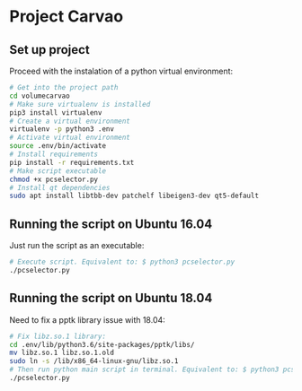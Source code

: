 # Project Carvao

## Set up project
Proceed with the instalation of a python virtual environment:
```bash
# Get into the project path
cd volumecarvao
# Make sure virtualenv is installed
pip3 install virtualenv
# Create a virtual environment
virtualenv -p python3 .env 
# Activate virtual environment
source .env/bin/activate
# Install requirements
pip install -r requirements.txt
# Make script executable
chmod +x pcselector.py
# Install qt dependencies
sudo apt install libtbb-dev patchelf libeigen3-dev qt5-default
```
## Running the script on Ubuntu 16.04
Just run the script as an executable:
```bash
# Execute script. Equivalent to: $ python3 pcselector.py
./pcselector.py
```
## Running the script on Ubuntu 18.04
Need to fix a pptk library issue with 18.04:
```bash
# Fix libz.so.1 library:
cd .env/lib/python3.6/site-packages/pptk/libs/
mv libz.so.1 libz.so.1.old
sudo ln -s /lib/x86_64-linux-gnu/libz.so.1
# Then run python main script in terminal. Equivalent to: $ python3 pcselector.py
./pcselector.py
```

